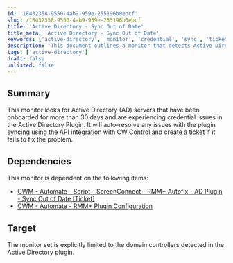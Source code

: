 ```yaml
---
id: '18432358-9550-4ab9-959e-255196b0ebcf'
slug: /18432358-9550-4ab9-959e-255196b0ebcf
title: 'Active Directory - Sync Out of Date'
title_meta: 'Active Directory - Sync Out of Date'
keywords: ['active-directory', 'monitor', 'credential', 'sync', 'ticket']
description: 'This document outlines a monitor that detects Active Directory servers onboarded for over 30 days experiencing credential issues. It utilizes API integration with CW Control to auto-resolve syncing problems and creates tickets if resolution fails.'
tags: ['active-directory']
draft: false
unlisted: false
---
```


## Summary

This monitor looks for Active Directory (AD) servers that have been onboarded for more than 30 days and are experiencing credential issues in the Active Directory Plugin. It will auto-resolve any issues with the plugin syncing using the API integration with CW Control and create a ticket if it fails to fix the problem.

## Dependencies

This monitor is dependent on the following items:

- [CWM - Automate - Script - ScreenConnect - RMM+ Autofix - AD Plugin - Sync Out of Date [Ticket]](/docs/6c9ef438-835d-44a9-bf31-4a1db9253347)  
- [CWM - Automate - RMM+ Plugin Configuration](/docs/f99ddaae-0cb3-4941-b2aa-dc93671dd246)  

## Target

The monitor set is explicitly limited to the domain controllers detected in the Active Directory plugin.

